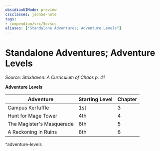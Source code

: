 ```yaml
---
obsidianUIMode: preview
cssclasses: json5e-note
tags:
- compendium/src/5e/scc
aliases: ["Standalone Adventures; Adventure Levels"]
---
```

# Standalone Adventures; Adventure Levels
*Source: Strixhaven: A Curriculum of Chaos p. 41* 

**Adventure Levels**

| Adventure | Starting Level | Chapter |
|-----------|----------------|---------|
| Campus Kerfuffle | 1st | 3 |
| Hunt for Mage Tower | 4th | 4 |
| The Magister's Masquerade | 6th | 5 |
| A Reckoning in Ruins | 8th | 6 |
^adventure-levels